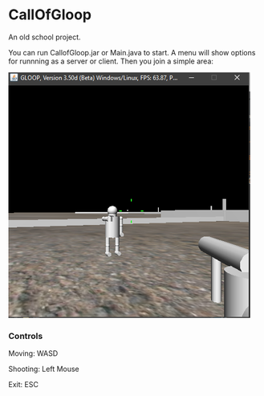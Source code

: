 # CallOfGloop
An old school project.

You can run CallofGloop.jar or Main.java to start. A menu will show options for runnning as a server or client. Then you join a simple area:

![](https://raw.githubusercontent.com/APN-Pucky/CallOfGloop/master/src/de/neuwirthinformatik/Alexander/CoG/resources/example.png)

### Controls

Moving: WASD

Shooting: Left Mouse

Exit: ESC

